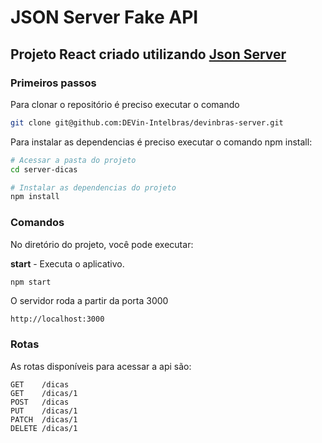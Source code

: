 # JSON Server Fake API

## Projeto React criado utilizando [Json Server](https://github.com/typicode/json-server)

### Primeiros passos

Para clonar o repositório é preciso executar o comando

```bash
git clone git@github.com:DEVin-Intelbras/devinbras-server.git
```

Para instalar as dependencias é preciso executar o comando npm install:

```bash
# Acessar a pasta do projeto
cd server-dicas

# Instalar as dependencias do projeto
npm install
```

### Comandos

No diretório do projeto, você pode executar:

**start** - Executa o aplicativo.

```bash
npm start
```

O servidor roda a partir da porta 3000

```
http://localhost:3000
```

### Rotas

As rotas disponíveis para acessar a api são:

```
GET    /dicas
GET    /dicas/1
POST   /dicas
PUT    /dicas/1
PATCH  /dicas/1
DELETE /dicas/1
```
